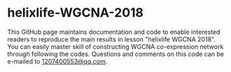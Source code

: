 # helixlife-WGCNA-2018
This GitHub page maintains documentation and code to enable interested readers to reproduce the main results in lesson "helixlife WGCNA 2018". You can easily master skill of constructing WGCNA co-expression network through following the codes. Questions and comments on this code can be e-mailed to 1207400553@qq.com.
